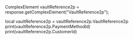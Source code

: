 ComplexElement vaultReference2p = response.getComplexElement("VaultReference2p");


local vaultReference2p = vaultReference2p.VaultReference2p
print(vaultReference2p.PaymentMethodId)
print(vaultReference2p.CustomerId)

